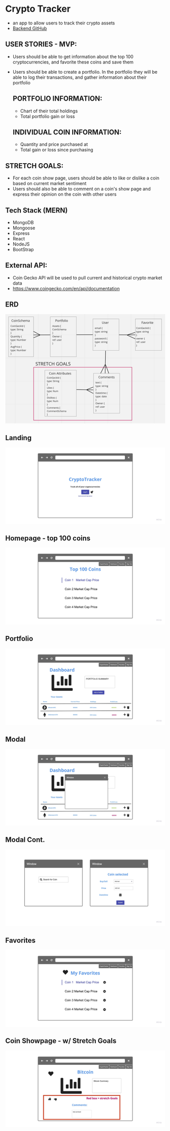 # Crypto Tracker
- an app to allow users to track their crypto assets
- [Backend GitHub](https://github.com/jfw2855/CryptoTracker-Server)

## USER STORIES - MVP:

- Users should be able to get information about the top 100 cryptocurrencies, and favorite these coins and save them
- Users should be able to create a portfolio. In the portfolio they will be able to log their transactions, and gather information about their portfolio

  ## PORTFOLIO INFORMATION:

  - Chart of their total holdings
  - Total portfolio gain or loss

  ## INDIVIDUAL COIN INFORMATION:

  - Quantity and price purchased at
  - Total gain or loss since purchasing


## STRETCH GOALS:

- For each coin show page, users should be able to like or dislike a coin based on current market sentiment
- Users should also be able to comment on a coin's show page and express their opinion on the coin with other users


## Tech Stack (MERN)

- MongoDB <br/>
- Mongoose <br/>
- Express <br/>
- React <br/>
- NodeJS <br/>
- BootStrap <br/>


## External API:
- Coin Gecko API will be used to pull current and historical crypto market data 
- https://www.coingecko.com/en/api/documentation

## ERD
![ERD](/media/cryptoERD.png)

## Landing
![landing](/media/crypto-landing.jpg)

## Homepage - top 100 coins
![homepage](/media/crypto-top.jpg)

## Portfolio
![portfolio](/media/crypto-portfolio.jpg)

## Modal
![modal](/media/crypto-mod.jpg)

## Modal Cont.
![modal2](/media/crypto-mod2.jpg)

## Favorites
![favorites](/media/crypto-fav.jpg)

## Coin Showpage - w/ Stretch Goals
![showpage](/media/crypto-show.jpg)